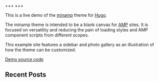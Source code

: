 +++
+++

This is a live demo of the [minamp](https://github.com/adamjarret/minamp) theme for [Hugo](https://gohugo.io).

The minamp theme is intended to be a blank canvas for [AMP](https://ampproject.org) sites.
It is focused on versatility and reducing the pain of loading styles and AMP component scripts from different scopes.

This example site features a sidebar and photo gallery as an illustration of how the theme can be customized.

[Demo source code](https://github.com/adamjarret/minamp-demo)

## Recent Posts